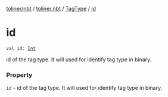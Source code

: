 [toliner/nbt](../../index.md) / [toliner.nbt](../index.md) / [TagType](index.md) / [id](./id.md)

# id

`val id: `[`Int`](https://kotlinlang.org/api/latest/jvm/stdlib/kotlin/-int/index.html)

id of the tag type. It will used for identify tag type in binary.

### Property

`id` - id of the tag type. It will used for identify tag type in binary.